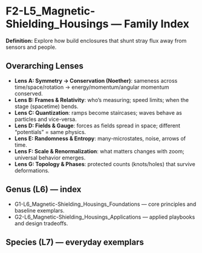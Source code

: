 # F2-L5_Magnetic-Shielding_Housings — Family Index
**Definition:** Explore how build enclosures that shunt stray flux away from sensors and people.

## Overarching Lenses

- **Lens A: Symmetry -> Conservation (Noether)**: sameness across time/space/rotation → energy/momentum/angular momentum conserved.
- **Lens B: Frames & Relativity**: who’s measuring; speed limits; when the stage (spacetime) bends.
- **Lens C: Quantization**: ramps become staircases; waves behave as particles and vice-versa.
- **Lens D: Fields & Gauge**: forces as fields spread in space; different “potentials” = same physics.
- **Lens E: Randomness & Entropy**: many-microstates, noise, arrows of time.
- **Lens F: Scale & Renormalization**: what matters changes with zoom; universal behavior emerges.
- **Lens G: Topology & Phases**: protected counts (knots/holes) that survive deformations.

## Genus (L6) — index
- G1-L6_Magnetic-Shielding_Housings_Foundations — core principles and baseline exemplars.
- G2-L6_Magnetic-Shielding_Housings_Applications — applied playbooks and design tradeoffs.

## Species (L7) — everyday exemplars
